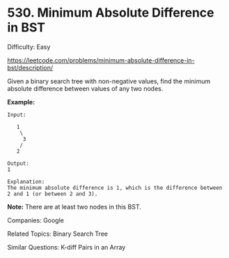 # 530. Minimum Absolute Difference in BST

Difficulty: Easy

https://leetcode.com/problems/minimum-absolute-difference-in-bst/description/

Given a binary search tree with non-negative values, find the minimum absolute difference between values of any two nodes.

**Example:**
```
Input:

   1
    \
     3
    /
   2

Output:
1

Explanation:
The minimum absolute difference is 1, which is the difference between 2 and 1 (or between 2 and 3).
```
**Note:** There are at least two nodes in this BST.

Companies: Google

Related Topics: Binary Search Tree

Similar Questions: K-diff Pairs in an Array
